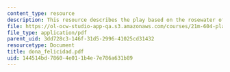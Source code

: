 ```yaml
---
content_type: resource
description: This resource describes the play based on the rosewater of dona felicidad.
file: https://ol-ocw-studio-app-qa.s3.amazonaws.com/courses/21m-604-playwriting-i-spring-2005/144514bd78604e011b4e7e786a631b89_dona_felicidad.pdf
file_type: application/pdf
parent_uid: 3dd728c3-146f-31d5-2996-41025cd31432
resourcetype: Document
title: dona_felicidad.pdf
uid: 144514bd-7860-4e01-1b4e-7e786a631b89
---
```

